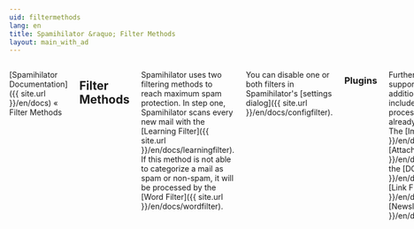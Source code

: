 ```yaml
---
uid: filtermethods
lang: en
title: Spamihilator &raquo; Filter Methods
layout: main_with_ad
---
```


<div class="row">
<div class="twelve columns" markdown="1">

[Spamihilator Documentation]({{ site.url }}/en/docs) &laquo; Filter Methods

## Filter Methods

Spamihilator uses two filtering methods to reach maximum spam protection. In step one, Spamihilator scans every new mail with the [Learning Filter]({{ site.url }}/en/docs/learningfilter). If this method is not able to categorize a mail as spam or non-spam, it will be processed by the [Word Filter]({{ site.url }}/en/docs/wordfilter).

You can disable one or both filters in Spamihilator's [settings dialog]({{ site.url }}/en/docs/configfilter).

### Plugins

Furthermore, Spamihilator supports plugin filters - additional filters that can be included in the filtering process. The latest version already includes five plugins: The [Image Filter]({{ site.url }}/en/docs/imagefilter), the [Attachment Filter]({{ site.url }}/en/docs/attachmentfilter), the [DCC Filter]({{ site.url }}/en/docs/dccfilter), the [Link Filter]({{ site.url }}/en/docs/linkfilter) and the [Newsletter Plugin]({{ site.url }}/en/docs/newsletterplugin).

You can download more plugins from the [Spamihilator website]({{ site.url }}/en/plugins).

</div>
</div>
